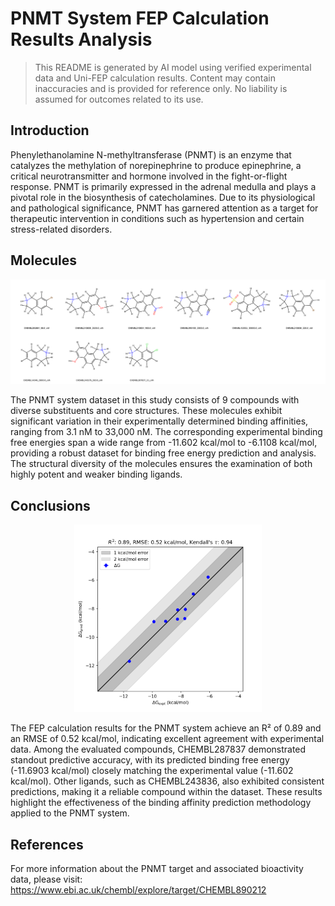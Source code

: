 # PNMT System FEP Calculation Results Analysis

> This README is generated by AI model using verified experimental data and Uni-FEP calculation results. Content may contain inaccuracies and is provided for reference only. No liability is assumed for outcomes related to its use.

## Introduction

Phenylethanolamine N-methyltransferase (PNMT) is an enzyme that catalyzes the methylation of norepinephrine to produce epinephrine, a critical neurotransmitter and hormone involved in the fight-or-flight response. PNMT is primarily expressed in the adrenal medulla and plays a pivotal role in the biosynthesis of catecholamines. Due to its physiological and pathological significance, PNMT has garnered attention as a target for therapeutic intervention in conditions such as hypertension and certain stress-related disorders.

## Molecules

![Molecular structures of representative compounds](mol_grid.png)

The PNMT system dataset in this study consists of 9 compounds with diverse substituents and core structures. These molecules exhibit significant variation in their experimentally determined binding affinities, ranging from 3.1 nM to 33,000 nM. The corresponding experimental binding free energies span a wide range from -11.602 kcal/mol to -6.1108 kcal/mol, providing a robust dataset for binding free energy prediction and analysis. The structural diversity of the molecules ensures the examination of both highly potent and weaker binding ligands.

## Conclusions

<p align="center"><img src="result_dG.png" width="300"></p>

The FEP calculation results for the PNMT system achieve an R² of 0.89 and an RMSE of 0.52 kcal/mol, indicating excellent agreement with experimental data. Among the evaluated compounds, CHEMBL287837 demonstrated standout predictive accuracy, with its predicted binding free energy (-11.6903 kcal/mol) closely matching the experimental value (-11.602 kcal/mol). Other ligands, such as CHEMBL243836, also exhibited consistent predictions, making it a reliable compound within the dataset. These results highlight the effectiveness of the binding affinity prediction methodology applied to the PNMT system.

## References

For more information about the PNMT target and associated bioactivity data, please visit:
https://www.ebi.ac.uk/chembl/explore/target/CHEMBL890212